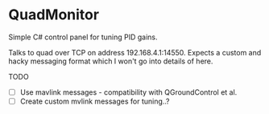 # QuadMonitor
Simple C# control panel for tuning PID gains.

Talks to quad over TCP on address 192.168.4.1:14550.
Expects a custom and hacky messaging format which I won't go into details of here.

TODO
  - [ ] Use mavlink messages - compatibility with QGroundControl et al.
  - [ ] Create custom mvlink messages for tuning..?
